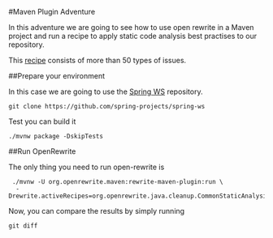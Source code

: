 #Maven Plugin Adventure

In this adventure we are going to see how to use open rewrite in a Maven project
and run a recipe to apply static code analysis best practises to our repository.

This [recipe](https://docs.openrewrite.org/recipes/java/cleanup/commonstaticanalysis) 
consists of more than 50 types of issues.

##Prepare your environment

In this case we are going to use the [Spring WS](https://github.com/spring-projects/spring-ws)
repository. 

```
git clone https://github.com/spring-projects/spring-ws
```

Test you can build it

```
./mvnw package -DskipTests
```

##Run OpenRewrite

The only thing you need to run open-rewrite is 

```
 ./mvnw -U org.openrewrite.maven:rewrite-maven-plugin:run \
  -Drewrite.activeRecipes=org.openrewrite.java.cleanup.CommonStaticAnalysis
```

Now, you can compare the results by simply running 

```
git diff
```


